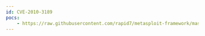 ```yaml
---
id: CVE-2010-3189
pocs:
    - https://raw.githubusercontent.com/rapid7/metasploit-framework/master/modules/exploits/windows/browser/trendmicro_extsetowner.rb
---
```


